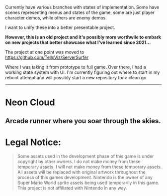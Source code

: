
Currently have various branches with states of implementation. 
Some have scenes representing menus and states of the game, some are just player character demos, while others are enemy demos.

I want to unify these into a better presentable project. 

**However, this is an old project and it's possibly more worthwile to embark on new projects that better showcase what I've learned since 2021...** 



The project at one point was moved to https://github.com/TelloViz/ServerSurfer

Where I was taking it from prototype to full game. Over there, I had a working state system with UI. I'm currently figuring out where to start in my reboot attempt and will possibly start a new repository for a clean go.

---

# Neon Cloud

## Arcade runner where you soar through the skies.


# Legal Notice:
>Some assets used in the development phase of this game is under copyright by other owners. 
>I do not make money from these temporary assets. 
>I will not make money from these temporary assets. 
>All assets will be replaced with original artwork throughout the process of this games development. 
>Nintendo is the owner of any Super Mario World sprite assets being used temporarily in this game.
>This project is not affiliated with Nintendo in any way.
